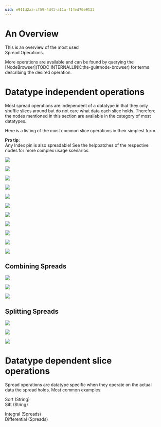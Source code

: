 ```yaml
---
uid: e911d2aa-cf59-4d41-a11a-f14ed76e9131
---
```


# An Overview


This is an overview of the most used   
Spread Operations.   


More operations are available and can be found by querying the [NodeBrowser](TODO INTERNALLINK:the-gui#node-browser) for terms describing the desired operation.  


# Datatype independent operations


Most spread operations are independent of a datatype in that they only shuffle slices around but do not care what data each slice holds. Therefore the nodes mentioned in this section are available in the category of most datatypes.    

Here is a listing of the most common slice operations in their simplest form.   


**Pro tip:**  
Any <span class="pin">Index</span> pin is also spreadable! See the helppatches of the respective nodes for more complex usage scenarios.  



![](~/img/SetSlice2.png "")  

![](~/img/SetSpread.png "")  

![](~/img/InsertSlice.png "")  

![](~/img/Reverse.png "")  

![](~/img/Swap.png "")  

![](~/img/Select.png "")  

![](~/img/GetSlice2.png "")  

![](~/img/GetSpread.png "")  

![](~/img/DeleteSlice.png "")  

![](~/img/Shift.png "")  

![](~/img/SwapDim.png "")  


## Combining Spreads

![](~/img/Cons.png "")  

![](~/img/Cross.png "")  

![](~/img/Zip.png "")  


## Splitting Spreads

![](~/img/SplitAt.png "")  

![](~/img/Pairwise.png "")  

![](~/img/Unzip.png "")  


# Datatype dependent slice operations


Spread operations are datatype specific when they operate on the actual data the spread holds. Most common examples:  

<span class="node">Sort (String)</span>  
<span class="node">Sift (String)</span>

<span class="node">Integral (Spreads)</span>  
<span class="node">Differential (Spreads)</span>  
